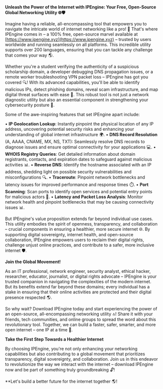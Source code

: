 **Unleash the Power of the Internet with IPEngine: Your Free, Open-Source Global Networking Utility 🌐🛡️**

Imagine having a reliable, all-encompassing tool that empowers you to navigate the intricate world of internet networking like a pro! 🚀 That's where IPEngine comes in – a 100% free, open-source marvel available at [https://www.ipengine.xyz](https://www.ipengine.xyz) – trusted by users worldwide and running seamlessly on all platforms. This incredible utility supports over 200 languages, ensuring that you can tackle any challenge that comes your way 🌎.

Whether you're a student verifying the authenticity of a suspicious scholarship domain, a developer debugging DNS propagation issues, or a remote worker troubleshooting VPN packet loss – IPEngine has got you covered 🔍! With its advanced capabilities, you'll be able to identify malicious IPs, detect phishing domains, reveal scam infrastructure, and map digital threat surfaces with ease 🚨. This robust tool is not just a network diagnostic utility but also an essential component in strengthening your cybersecurity posture 🔐.

Some of the awe-inspiring features that set IPEngine apart include:

• **IP Geolocation Lookup**: Instantly pinpoint the physical location of any IP address, uncovering potential security risks and enhancing your understanding of global internet infrastructure 🌍.
• **DNS Record Resolution** (A, AAAA, CNAME, MX, NS, TXT): Seamlessly resolve DNS records to diagnose issues and ensure optimal connectivity for your applications 💻.
• **WHOIS Registry Queries**: Get detailed information about domain registrants, contacts, and expiration dates to safeguard against malicious activities 📊.
• **Reverse DNS**: Identify the hostname associated with an IP address, shedding light on possible security vulnerabilities and misconfigurations 🔍.
• **Traceroute**: Pinpoint network bottlenecks and latency issues for improved performance and response times ⏱️.
• **Port Scanning**: Scan ports to identify open services and potential entry points for malicious actors 🚫.
• **Latency and Packet Loss Analysis**: Monitor network health and pinpoint bottlenecks that may be causing connectivity issues 📊.

But IPEngine's value proposition extends far beyond individual use cases. This utility embodies the spirit of openness, transparency, and collaboration – crucial components in ensuring a healthier, more secure internet 🌐. By supporting digital sovereignty, internet health, and open-source collaboration, IPEngine empowers users to reclaim their digital rights, challenge unjust online practices, and contribute to a safer, more inclusive internet 🛡️.

**Join the Global Movement!**

As an IT professional, network engineer, security analyst, ethical hacker, researcher, educator, journalist, or digital rights advocate – IPEngine is your trusted companion in navigating the complexities of the modern internet. But its benefits extend far beyond these domains; every individual has a stake in ensuring that their online activities are protected and their digital presence respected 🌎.

So why wait? Download IPEngine today and start experiencing the power of an open-source, all-encompassing networking utility 🔝! Share it with your friends, tech communities, and online groups to spread the word about this revolutionary tool. Together, we can build a faster, safer, smarter, and more open internet – one IP at a time 🚀.

**Take the First Step Towards a Healthier Internet**

By choosing IPEngine, you're not only enhancing your networking capabilities but also contributing to a global movement that prioritizes transparency, digital sovereignty, and collaboration. Join us in this endeavor to revolutionize the way we interact with the internet – download IPEngine now and be part of something truly groundbreaking 🔓!

**Let's build a better future for the internet together 🌎!